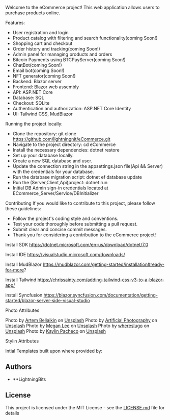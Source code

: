 
Welcome to the eCommerce project! This web application allows users to purchase products online.

Features:
- User registration and login
- Product catalog with filtering and search functionality(coming Soon!)
- Shopping cart and checkout
- Order history and tracking(coming Soon!)
- Admin panel for managing products and orders
- Bitcoin Payments using BTCPayServer(coming Soon!)
- ChatBot(coming Soon!)
- Email bot(coming Soon!)
- NFT generator(coming Soon!)
- Backend: Blazor server
- Frontend: Blazor web assembly
- API: ASP.NET Core
- Database: SQL
- Checkout: SQLite
- Authentication and authorization: ASP.NET Core Identity
- UI: Tailwind CSS, MudBlazor

Running the project locally:
- Clone the repository: git clone https://github.com/lightningnit/eCommerce.git
- Navigate to the project directory: cd eCommerce
- Install the necessary dependencies: dotnet restore
- Set up your database locally.
- Create a new SQL database and user.
- Update the connection string in the appsettings.json file(Api && Server) with the credentials for your database.
- Run the database migration script: dotnet ef database update
- Run the (Server,Client,Api)project: dotnet run
- Initial DB Admin sign-in credentials located at ECommerce_Server/Service/DBInitializer

Contributing If you would like to contribute to this project, please follow these guidelines:
- Follow the project's coding style and conventions.
- Test your code thoroughly before submitting a pull request.
- Submit clear and concise commit messages.
- Thank you for considering a contribution to the eCommerce project!



Install SDK
https://dotnet.microsoft.com/en-us/download/dotnet/7.0

Install IDE
https://visualstudio.microsoft.com/downloads/

Install MudBlazor
https://mudblazor.com/getting-started/installation#ready-for-more?

Install Tailwind
https://chrissainty.com/adding-tailwind-css-v3-to-a-blazor-app/

install Syncfusion
https://blazor.syncfusion.com/documentation/getting-started/blazor-server-side-visual-studio


Photo Attributes

  Photo by <a href="https://unsplash.com/@belart84?utm_source=unsplash&utm_medium=referral&utm_content=creditCopyText">Artem Beliaikin</a> on <a href="https://unsplash.com/collections/QHeZPyOppcc/-commerce-app?utm_source=unsplash&utm_medium=referral&utm_content=creditCopyText">Unsplash</a>
  Photo by <a href="https://unsplash.com/@artificialphotography?utm_source=unsplash&utm_medium=referral&utm_content=creditCopyText">Artificial Photography</a> on <a href="https://unsplash.com/collections/QHeZPyOppcc/-commerce-app?utm_source=unsplash&utm_medium=referral&utm_content=creditCopyText">Unsplash</a>
  Photo by <a href="https://unsplash.com/@meganlee007?utm_source=unsplash&utm_medium=referral&utm_content=creditCopyText">Megan Lee</a> on <a href="https://unsplash.com/collections/QHeZPyOppcc/-commerce-app?utm_source=unsplash&utm_medium=referral&utm_content=creditCopyText">Unsplash</a>
  Photo by <a href="https://unsplash.com/@whereslugo?utm_source=unsplash&utm_medium=referral&utm_content=creditCopyText">whereslugo</a> on <a href="https://unsplash.com/collections/QHeZPyOppcc/-commerce-app?utm_source=unsplash&utm_medium=referral&utm_content=creditCopyText">Unsplash</a>
  Photo by <a href="https://unsplash.com/@kaylinp?utm_source=unsplash&utm_medium=referral&utm_content=creditCopyText">Kaylin Pacheco</a> on <a href="https://unsplash.com/collections/QHeZPyOppcc/-commerce-app?utm_source=unsplash&utm_medium=referral&utm_content=creditCopyText">Unsplash</a>
  
Stylin Attributes

Intial Templates built upon where provided by:
## Authors

* **LightningBits 

## License

This project is licensed under the MIT License - see the [LICENSE.md](LICENSE.md) file for details
